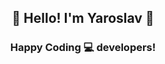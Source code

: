 <h2 align="center">👋 Hello! I'm Yaroslav 🦝</h2>
<h3 align="center"> Happy Coding 💻 developers!</h3>
